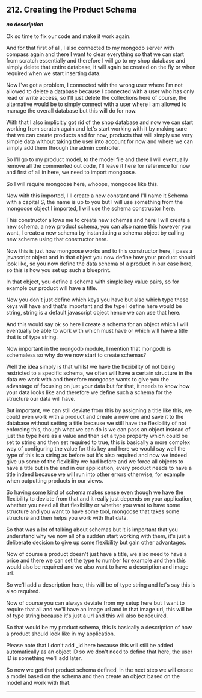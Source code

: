 ## 212. Creating the Product Schema

<strong><em>no description</em></strong>

Ok so time to fix our code and make it work again. 

And for that first of all, I also connected to my mongodb server with compass
again and there I want to clear everything so that we can start from scratch
essentially and therefore I will go to my shop database and simply delete that
entire database, it will again be created on the fly or when required when we
start inserting data. 

Now I've got a problem, I connected with the wrong user where I'm not allowed to
delete a database because I connected with a user who has only read or write
access, so I'll just delete the collections here of course, the alternative
would be to simply connect with a user where I am allowed to manage the overall
database but this will do for now. 

With that I also implicitly got rid of the shop database and now we can start
working from scratch again and let's start working with it by making sure that
we can create products and for now, products that will simply use very simple
data without taking the user into account for now and where we can simply add
them through the admin controller. 

So I'll go to my product model, to the model file and there I will eventually
remove all the commented out code, I'll leave it here for reference for now and
first of all in here, we need to import mongoose. 

So I will require mongoose here, whoops, mongoose like this. 

Now with this imported, I'll create a new constant and I'll name it Schema with
a capital S, the name is up to you but I will use something from the mongoose
object I imported, I will use the schema constructor here. 

This constructor allows me to create new schemas and here I will create a new
schema, a new product schema, you can also name this however you want, I create
a new schema by instantiating a schema object by calling new schema using that
constructor here. 

Now this is just how mongoose works and to this constructor here, I pass a
javascript object and in that object you now define how your product should look
like, so you now define the data schema of a product in our case here, so this
is how you set up such a blueprint. 

In that object, you define a schema with simple key value pairs, so for example
our product will have a title. 

Now you don't just define which keys you have but also which type these keys
will have and that's important and the type I define here would be string,
string is a default javascript object hence we can use that here. 

And this would say ok so here I create a schema for an object which I will
eventually be able to work with which must have or which will have a title that
is of type string. 

Now important in the mongodb module, I mention that mongodb is schemaless so why
do we now start to create schemas? 

Well the idea simply is that whilst we have the flexibility of not being
restricted to a specific schema, we often will have a certain structure in the
data we work with and therefore mongoose wants to give you the advantage of
focusing on just your data but for that, it needs to know how your data looks
like and therefore we define such a schema for the structure our data will have.


But important, we can still deviate from this by assigning a title like this, we
could even work with a product and create a new one and save it to the database
without setting a title because we still have the flexibility of not enforcing
this, though what we can do is we can pass an object instead of just the type
here as a value and then set a type property which could be set to string and
then set required to true, this is basically a more complex way of configuring
the value for this key and here we would say well the type of this is a string
as before but it's also required and now we indeed give up some of the
flexibility we had before and we force all objects to have a title but in the
end in our application, every product needs to have a title indeed because we
will run into other errors otherwise, for example when outputting products in
our views. 

So having some kind of schema makes sense even though we have the flexibility to
deviate from that and it really just depends on your application, whether you
need all that flexibility or whether you want to have some structure and you
want to have some tool, mongoose that takes some structure and then helps you
work with that data. 

So that was a lot of talking about schemas but it is important that you
understand why we now all of a sudden start working with them, it's just a
deliberate decision to give up some flexibility but gain other advantages. 

Now of course a product doesn't just have a title, we also need to have a price
and there we can set the type to number for example and then this would also be
required and we also want to have a description and image url. 

So we'll add a description here, this will be of type string and let's say this
is also required. 

Now of course you can always deviate from my setup here but I want to require
that all and we'll have an image url and in that image url, this will be of type
string because it's just a url and this will also be required. 

So that would be my product schema, this is basically a description of how a
product should look like in my application. 

Please note that I don't add _id here because this will still be added
automatically as an object ID so we don't need to define that here, the user ID
is something we'll add later. 

So now we got that product schema defined, in the next step we will create a
model based on the schema and then create an object based on the model and work
with that. 

---
